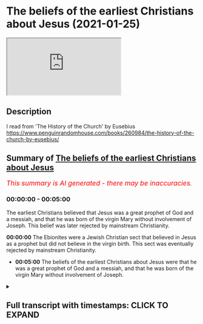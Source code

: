 # The beliefs of the earliest Christians about Jesus (2021-01-25)

<iframe loading='lazy' allow='autoplay' src='https://www.youtube.com/embed/K51AcZBWS68'></iframe>

## Description

I read from 'The History of the Church' by Eusebius 
https://www.penguinrandomhouse.com/books/260984/the-history-of-the-church-by-eusebius/

## Summary of [The beliefs of the earliest Christians about Jesus](https://www.youtube.com/watch?v=K51AcZBWS68)


*<span style="color:red; font-size:125%">This summary is AI generated - there may be inaccuracies</span>. [](/)*

### <a onclick="modifyYTiframeseektime('0')">00:00:00</a> - <a onclick="modifyYTiframeseektime('300')">00:05:00</a>

The earliest Christians believed that Jesus was a great prophet of God and a messiah, and that he was born of the virgin Mary without involvement of Joseph. This belief was later rejected by mainstream Christianity.

**<a onclick="modifyYTiframeseektime('0')">00:00:00</a>** The Ebionites were a Jewish Christian sect that believed in Jesus as a prophet but did not believe in the virgin birth. This sect was eventually rejected by mainstream Christianity.
* **<a onclick="modifyYTiframeseektime('300')">00:05:00</a>** The beliefs of the earliest Christians about Jesus were that he was a great prophet of God and a messiah, and that he was born of the virgin Mary without involvement of Joseph.

<details><summary><h2>Full transcript with timestamps: CLICK TO EXPAND</h2></summary>

<a onclick="modifyYTiframeseektime('0')">0:00:00</a> i just wanted to make a brief video in response 
to some claims by prominent christian apologists    
<a onclick="modifyYTiframeseektime('7')">0:00:07</a> and polemicists online that the early jewish 
christian sects the ebionites as they're called uh    
<a onclick="modifyYTiframeseektime('16')">0:00:16</a> did not believe in the virgin birth 
now why does this matter because    
<a onclick="modifyYTiframeseektime('20')">0:00:20</a> the early the earliest christians were jewish 
christians and they had beliefs about jesus    
<a onclick="modifyYTiframeseektime('26')">0:00:26</a> and about the jewish law and so on which are 
quite different from later christian orthodoxy    
<a onclick="modifyYTiframeseektime('32')">0:00:32</a> certainly different from paul's ideas which became 
dominant in the second century onwards up to today    
<a onclick="modifyYTiframeseektime('39')">0:00:39</a> and the accusation is that the ebionites as 
they're called these jewish christians did not    
<a onclick="modifyYTiframeseektime('44')">0:00:44</a> believe in the virgin birth so their faith was 
suspect they were heretics anyway so why are we    
<a onclick="modifyYTiframeseektime('51')">0:00:51</a> putting so much store by what they believe they 
didn't quite get their beliefs right now this    
<a onclick="modifyYTiframeseektime('56')">0:00:56</a> is a half truth at best and i want to show why 
uh this is a half-truth uh by referring to the    
<a onclick="modifyYTiframeseektime('63')">0:01:03</a> uh well-known book by eusebius the history of the 
church who is eusebius on the back cover it says    
<a onclick="modifyYTiframeseektime('71')">0:01:11</a> eusebius's account is the only surviving 
historical account of the church during    
<a onclick="modifyYTiframeseektime('76')">0:01:16</a> its crucial first 300 years bishop eusebius 
who was born in ad260 so it's really early    
<a onclick="modifyYTiframeseektime('84')">0:01:24</a> a learned scholar who lived most of his life 
in caesarea in palestine broke new ground in    
<a onclick="modifyYTiframeseektime('90')">0:01:30</a> writing the history and provided a model for all 
later ecclesiastical historians church historians    
<a onclick="modifyYTiframeseektime('97')">0:01:37</a> so uh this book by the way is edited by uh andrew 
luth who's a professor of patristic studies    
<a onclick="modifyYTiframeseektime('104')">0:01:44</a> at the university of durham and at the very back 
he has a glossary of the who's who of eusebius and    
<a onclick="modifyYTiframeseektime('111')">0:01:51</a> he helpfully tells us about the ebionites the word 
is derived from a hebrew word meaning the poor    
<a onclick="modifyYTiframeseektime('118')">0:01:58</a> this may indicate that the original ebionites were 
materially poor or that they thought of themselves    
<a onclick="modifyYTiframeseektime('125')">0:02:05</a> as the poor ones who depend utterly on the grace 
of god and then he goes on they seem to have been    
<a onclick="modifyYTiframeseektime('132')">0:02:12</a> jewish christians who respected christ but 
could not conceive of his relationship to    
<a onclick="modifyYTiframeseektime('138')">0:02:18</a> god as anything other than that of a man 
inspired by god like one of the prophets    
<a onclick="modifyYTiframeseektime('144')">0:02:24</a> eusebius is scornful of jewish christianity this 
is the original faith of the disciples by the way    
<a onclick="modifyYTiframeseektime('151')">0:02:31</a> and knows little about it anyway obviously it 
seems to have been much more important in the    
<a onclick="modifyYTiframeseektime('156')">0:02:36</a> early centuries of christianity than appears 
from the history of the church end quote    
<a onclick="modifyYTiframeseektime('162')">0:02:42</a> now we know there's some for much much scholarship 
in the last 40 50 years that the original    
<a onclick="modifyYTiframeseektime('167')">0:02:47</a> disciples and followers of those 
people like james the brother of jesus    
<a onclick="modifyYTiframeseektime('172')">0:02:52</a> were jewish christians who believe very different 
things than paul believed in the emerging    
<a onclick="modifyYTiframeseektime('176')">0:02:56</a> great church in the second century the 
catholic church and evangelicals today    
<a onclick="modifyYTiframeseektime('181')">0:03:01</a> so the point is what why is this matter what 
they believed about the virgin birth because    
<a onclick="modifyYTiframeseektime('186')">0:03:06</a> if it can be shown they didn't believe in the 
virgin birth that discredits them in the eyes of    
<a onclick="modifyYTiframeseektime('191')">0:03:11</a> many people look muslims believe he he was born of 
a virgin the gospels say he was born of a virgin    
<a onclick="modifyYTiframeseektime('197')">0:03:17</a> these people were just heretics why should we take 
what they say seriously so this is i think the    
<a onclick="modifyYTiframeseektime('203')">0:03:23</a> the agenda behind some uh quite well very well 
known christian apologists who i will not name    
<a onclick="modifyYTiframeseektime('208')">0:03:28</a> because i don't want to get into a tit for tat ad 
hominem with people so what does eusebius tell us    
<a onclick="modifyYTiframeseektime('216')">0:03:36</a> well he tells us something very interesting 
uh and on page 90 of this book this is the    
<a onclick="modifyYTiframeseektime('223')">0:03:43</a> uh the third chapter of eusebius he 
writes this there are two ebionite sects    
<a onclick="modifyYTiframeseektime('231')">0:03:51</a> the first one um says they regard him as him jesus 
as plain and ordinary a man esteemed as righteous    
<a onclick="modifyYTiframeseektime('241')">0:04:01</a> through growth of character and nothing more the 
child of a normal union between a man and mary    
<a onclick="modifyYTiframeseektime('248')">0:04:08</a> and they held that that they must observe every 
detail of the law these are jews basically who    
<a onclick="modifyYTiframeseektime('255')">0:04:15</a> believe in jesus as the messiah as the prophet 
but they believe that he was not born of a virgin    
<a onclick="modifyYTiframeseektime('261')">0:04:21</a> and then you see this goes on a second group went 
by the same name ebia ebionites but escapes the    
<a onclick="modifyYTiframeseektime('268')">0:04:28</a> outrageous absurdity of the first they did 
not deny that the lord was born of a virgin    
<a onclick="modifyYTiframeseektime('275')">0:04:35</a> and the holy spirit but nevertheless shared 
their refusal to acknowledge his pre-existence    
<a onclick="modifyYTiframeseektime('280')">0:04:40</a> as god the word and wisdom thus the impious 
doctrine of the others was their undoing also    
<a onclick="modifyYTiframeseektime('287')">0:04:47</a> especially as they placed equal emphasis 
on the outward observance of the law    
<a onclick="modifyYTiframeseektime('292')">0:04:52</a> they held that the epistles of the apostle 
that means paul of course ought to be rejected    
<a onclick="modifyYTiframeseektime('297')">0:04:57</a> all together calling him a renegade from the 
law and using only the gospel of the hebrews    
<a onclick="modifyYTiframeseektime('305')">0:05:05</a> they treated the the rest with scant respect like 
the others they observe the sabbath and the whole    
<a onclick="modifyYTiframeseektime('312')">0:05:12</a> jewish system so he is very scathing of these 
people but of course they represent the original    
<a onclick="modifyYTiframeseektime('318')">0:05:18</a> uh faith of the disciples who are torah 
observant jews we can see this in the    
<a onclick="modifyYTiframeseektime('322')">0:05:22</a> book of acts it's it states they were and we 
can see uh also that this second group of the    
<a onclick="modifyYTiframeseektime('328')">0:05:28</a> ebonites believed in the virgin birth so there 
seemed to be split between them and i'm not sure    
<a onclick="modifyYTiframeseektime('334')">0:05:34</a> how they split and did they co-mingle or were 
they separate denominations but clearly there    
<a onclick="modifyYTiframeseektime('340')">0:05:40</a> was a group of ebionites who did believe in the 
virgin birth who were jewish christians and some    
<a onclick="modifyYTiframeseektime('346')">0:05:46</a> who didn't believe in the virgin birth so this 
story that the ebio knights didn't believe in the    
<a onclick="modifyYTiframeseektime('351')">0:05:51</a> virgin mary in the virgin birth is wrong it's a 
half-truth uh some were quite orthodox by islamic    
<a onclick="modifyYTiframeseektime('358')">0:05:58</a> standards shall we say that they believed that 
jesus was born of the virgin mary without any    
<a onclick="modifyYTiframeseektime('364')">0:06:04</a> involvement of joseph but also they observe the 
law uh observe they view jesus as just a man a    
<a onclick="modifyYTiframeseektime('371')">0:06:11</a> great prophet of god a messiah which of course is 
exactly what the quran teaches as well so that's a    
<a onclick="modifyYTiframeseektime('379')">0:06:19</a> an amazing coincidence you may say so um i just 
wanted to uh just touch on this point because it's    
<a onclick="modifyYTiframeseektime('386')">0:06:26</a> used against uh to discredit the jewish christians 
this whole thing of the virgin birth and um it's    
<a onclick="modifyYTiframeseektime('392')">0:06:32</a> a distortion of the facts and i just want to get 
that on record for what it's worth till next time  

</details>
